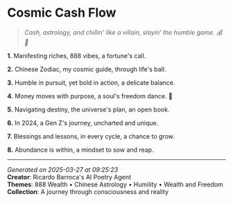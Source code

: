 # Cosmic Cash Flow

> *Cash, astrology, and chillin' like a villain, slayin' the humble game. 💰🐉*

**1.** Manifesting riches, 888 vibes, a fortune's call.


**2.** Chinese Zodiac, my cosmic guide, through life's ball.


**3.** Humble in pursuit, yet bold in action, a delicate balance.


**4.** Money moves with purpose, a soul's freedom dance. 💫


**5.** Navigating destiny, the universe's plan, an open book.


**6.** In 2024, a Gen Z's journey, uncharted and unique.


**7.** Blessings and lessons, in every cycle, a chance to grow.


**8.** Abundance is within, a mindset to sow and reap.



---

*Generated on 2025-03-27 at 09:25:23*  
**Creator**: Ricardo Barroca's AI Poetry Agent  
**Themes**: 888 Wealth • Chinese Astrology • Humility • Wealth and Freedom  
**Collection**: A journey through consciousness and reality